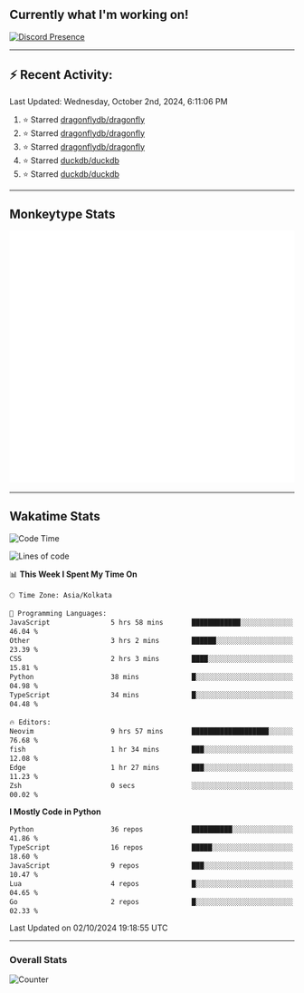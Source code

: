 ## Currently what I'm working on!
[![Discord Presence](https://lanyard.cnrad.dev/api/534981034400284712)](https://discord.com/users/534981034400284712)

---

## :zap: Recent Activity:
<!--RECENT_ACTIVITY:last_update-->
Last Updated: Wednesday, October 2nd, 2024, 6:11:06 PM
<!--RECENT_ACTIVITY:last_update_end-->
<!--RECENT_ACTIVITY:start-->
1. ⭐ Starred [dragonflydb/dragonfly](https://github.com/dragonflydb/dragonfly)<br>
2. ⭐ Starred [dragonflydb/dragonfly](https://github.com/dragonflydb/dragonfly)<br>
3. ⭐ Starred [dragonflydb/dragonfly](https://github.com/dragonflydb/dragonfly)<br>
4. ⭐ Starred [duckdb/duckdb](https://github.com/duckdb/duckdb)<br>
5. ⭐ Starred [duckdb/duckdb](https://github.com/duckdb/duckdb)<br>
<!--RECENT_ACTIVITY:end-->

---

## Monkeytype Stats
<a href="https://monkeytype.com/profile/dhanus">
  <img src="https://raw.githubusercontent.com/Dhanus3133/Dhanus3133/monkeytype/monkeytype-lb.svg" alt="Monkeytype Profile" />
</a>

---

## Wakatime Stats
<!--START_SECTION:waka-->
![Code Time](http://img.shields.io/badge/Code%20Time-2%2C214%20hrs%2016%20mins-blue)

![Lines of code](https://img.shields.io/badge/From%20Hello%20World%20I%27ve%20Written-6.0%20million%20lines%20of%20code-blue)

📊 **This Week I Spent My Time On** 

```text
🕑︎ Time Zone: Asia/Kolkata

💬 Programming Languages: 
JavaScript               5 hrs 58 mins       ████████████░░░░░░░░░░░░░   46.04 % 
Other                    3 hrs 2 mins        ██████░░░░░░░░░░░░░░░░░░░   23.39 % 
CSS                      2 hrs 3 mins        ████░░░░░░░░░░░░░░░░░░░░░   15.81 % 
Python                   38 mins             █░░░░░░░░░░░░░░░░░░░░░░░░   04.98 % 
TypeScript               34 mins             █░░░░░░░░░░░░░░░░░░░░░░░░   04.48 % 

🔥 Editors: 
Neovim                   9 hrs 57 mins       ███████████████████░░░░░░   76.68 % 
fish                     1 hr 34 mins        ███░░░░░░░░░░░░░░░░░░░░░░   12.08 % 
Edge                     1 hr 27 mins        ███░░░░░░░░░░░░░░░░░░░░░░   11.23 % 
Zsh                      0 secs              ░░░░░░░░░░░░░░░░░░░░░░░░░   00.02 % 
```

**I Mostly Code in Python** 

```text
Python                   36 repos            ██████████░░░░░░░░░░░░░░░   41.86 % 
TypeScript               16 repos            █████░░░░░░░░░░░░░░░░░░░░   18.60 % 
JavaScript               9 repos             ███░░░░░░░░░░░░░░░░░░░░░░   10.47 % 
Lua                      4 repos             █░░░░░░░░░░░░░░░░░░░░░░░░   04.65 % 
Go                       2 repos             █░░░░░░░░░░░░░░░░░░░░░░░░   02.33 % 
```




 Last Updated on 02/10/2024 19:18:55 UTC
<!--END_SECTION:waka-->
---

### Overall Stats

<img src="https://moe-counter.glitch.me/get/@Dhanus3133?theme=asoul" alt="Counter" />
